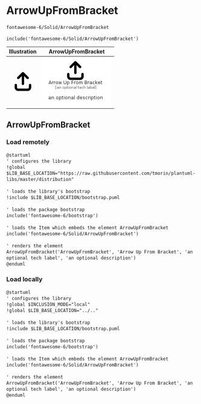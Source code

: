# ArrowUpFromBracket


```text
fontawesome-6/Solid/ArrowUpFromBracket
```

```text
include('fontawesome-6/Solid/ArrowUpFromBracket')
```



| Illustration | ArrowUpFromBracket |
| :---: | :---: |
| ![illustration for Illustration](../../fontawesome-6/Solid/ArrowUpFromBracket.png) | ![illustration for ArrowUpFromBracket](../../fontawesome-6/Solid/ArrowUpFromBracket.Local.png) |




## ArrowUpFromBracket

### Load remotely
```plantuml
@startuml
' configures the library
!global $LIB_BASE_LOCATION="https://raw.githubusercontent.com/tmorin/plantuml-libs/master/distribution"

' loads the library's bootstrap
!include $LIB_BASE_LOCATION/bootstrap.puml

' loads the package bootstrap
include('fontawesome-6/bootstrap')

' loads the Item which embeds the element ArrowUpFromBracket
include('fontawesome-6/Solid/ArrowUpFromBracket')

' renders the element
ArrowUpFromBracket('ArrowUpFromBracket', 'Arrow Up From Bracket', 'an optional tech label', 'an optional description')
@enduml
```

### Load locally
```plantuml
@startuml
' configures the library
!global $INCLUSION_MODE="local"
!global $LIB_BASE_LOCATION="../.."

' loads the library's bootstrap
!include $LIB_BASE_LOCATION/bootstrap.puml

' loads the package bootstrap
include('fontawesome-6/bootstrap')

' loads the Item which embeds the element ArrowUpFromBracket
include('fontawesome-6/Solid/ArrowUpFromBracket')

' renders the element
ArrowUpFromBracket('ArrowUpFromBracket', 'Arrow Up From Bracket', 'an optional tech label', 'an optional description')
@enduml
```

